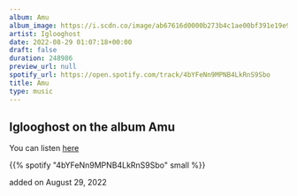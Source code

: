```yaml
---
album: Amu
album_image: https://i.scdn.co/image/ab67616d0000b273b4c1ae00bf391e19e9b22284
artist: Iglooghost
date: 2022-08-29 01:07:18+00:00
draft: false
duration: 248986
preview_url: null
spotify_url: https://open.spotify.com/track/4bYFeNn9MPNB4LkRnS9Sbo
title: Amu
type: music
---
```



## Iglooghost on the album Amu

You can listen [here](https://open.spotify.com/track/4bYFeNn9MPNB4LkRnS9Sbo)

{{% spotify "4bYFeNn9MPNB4LkRnS9Sbo" small %}}

added on August 29, 2022